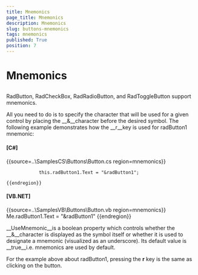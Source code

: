 ```yaml
---
title: Mnemonics
page_title: Mnemonics
description: Mnemonics
slug: buttons-mnemonics
tags: mnemonics
published: True
position: 7
---
```


# Mnemonics



## 

RadButton, RadCheckBox, RadRadioButton, and RadToggleButton support mnemonics. 

All you need to do is to specify the character that will be used for a given control by placing the __&__character before the desired symbol. The following example demonstrates how the __r__key is used for radButton1 mnemonic:

#### __[C#]__

{{source=..\SamplesCS\Buttons\Button.cs region=mnemonics}}
	
	            this.radButton1.Text = "&radButton1";
	
	{{endregion}}



#### __[VB.NET]__

{{source=..\SamplesVB\Buttons\Button.vb region=mnemonics}}
	        Me.radButton1.Text = "&radButton1"
	{{endregion}}



__UseMnemonic__is a boolean property which controls whether the __&__character is displayed as the symbol itself or whether it is used to designate a mnemonic (visualized as an underscore). Its default value is __true__i.e. mnemonics are used by default.

For the example above about radButton1, pressing the __r__ key is the same as clicking on the button.
